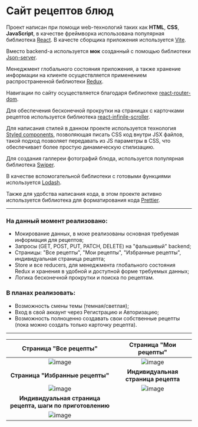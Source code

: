 # Сайт рецептов блюд
Проект написан при помощи web-технологий таких как **HTML**, **CSS**, **JavaScript**, в качестве фреймворка использована популярная библиотека [React](https://react.dev/). В качесте сборщика приложения используется [Vite](https://vitejs.dev/).

Вместо backend-а используется **мок** созданный с помощью библиотеки [Json-server](https://www.npmjs.com/package/json-server).

Менеджмент глобального состояния приложения, а также хранение информации на клиенте осуществляется применением распространенной библиотеки [Redux](https://redux.js.org/).

Навигации по сайту осуществляется благодаря библиотеке [react-router-dom](https://reactrouter.com/en/main). 

Для обеспечения бесконечной прокрутки на страницах с карточками рецептов используется библиотека [react-infinile-scroller](https://www.npmjs.com/package/react-infinite-scroller).

Для написания стилей в данном проекте используется технология [Styled components](https://styled-components.com/), позволяющая писать CSS код внутри JSX файлов, такой подход позволяет передавать из JS параметры в CSS, что обеспечивает более простую динамическую стилизацию.

Для создания галлереи фотографий блюда, используется популярная библиотека [Swiper](https://swiperjs.com/).

В качестве вспомогательной библиотеки c готовыми функциями используется [Lodash](https://lodash.com/).

Также для удобства написания кода, в этом проекте активно используется библиотека для форматирования кода [Prettier](https://prettier.io/).
___
### На данный момент реализовано:
* Мокирование данных, в моке реализованы основная требуемая информация для рецептов;
* Запросы (GET, POST, PUT, PATCH, DELETE) на "фальшивый" backend;
* Страницы: "Все рецепты", "Мои рецепты", "Избранные рецепты", индивидуальная страница рецепта;
* Store и все reducers, для менеджмента глобального состояния Redux и хранения в удобной и доступной форме требуемых данных;
* Логика бесконечной прокрутки и поиска по рецептам.

### В планах реализовать:
* Возможность смены темы (темная/светлая);
* Вход в свой аккаунт через Регистрацию и Авторизацию;
* Возможность полноценно создавать свои собственные рецепты (пока можно создать только карточку рецепта).
___
|Страница "Все рецепты"|Страница "Мои рецепты"|
|:--------------:|:--------------:|
|![image](https://github.com/Dima-Sosin/recipes/assets/127529532/2ec48385-9430-45c1-802e-aa67b79001d7)|![image](https://github.com/Dima-Sosin/recipes/assets/127529532/5945d990-1cea-4184-a6fb-d8eb1404d198)|
|**Страница "Избранные рецепты"**|**Индивидуальная страница рецепта**|
|![image](https://github.com/Dima-Sosin/recipes/assets/127529532/df4d852b-c554-40c9-9fce-bf9b03bea9ae)|![image](https://github.com/Dima-Sosin/recipes/assets/127529532/85e30acf-3568-4344-a302-6adfb1b357c2)|
|**Индивидуальная страница рецепта, шаги по приготовлению**||
|![image](https://github.com/Dima-Sosin/recipes/assets/127529532/16911b33-7a4e-4815-879f-87080ec79ae7)||
